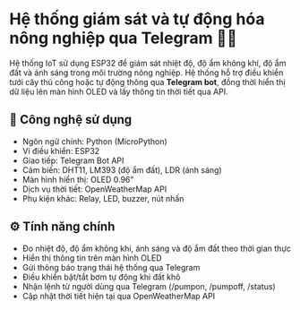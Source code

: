 # Hệ thống giám sát và tự động hóa nông nghiệp qua Telegram 🌿🤖

Hệ thống IoT sử dụng ESP32 để giám sát nhiệt độ, độ ẩm không khí, độ ẩm đất và ánh sáng trong môi trường nông nghiệp. Hệ thống hỗ trợ điều khiển tưới cây thủ công hoặc tự động thông qua **Telegram bot**, đồng thời hiển thị dữ liệu lên màn hình OLED và lấy thông tin thời tiết qua API.

## 🔧 Công nghệ sử dụng

- Ngôn ngữ chính: Python (MicroPython)
- Vi điều khiển: ESP32
- Giao tiếp: Telegram Bot API
- Cảm biến: DHT11, LM393 (độ ẩm đất), LDR (ánh sáng)
- Màn hình hiển thị: OLED 0.96"
- Dịch vụ thời tiết: OpenWeatherMap API
- Phụ kiện khác: Relay, LED, buzzer, nút nhấn

## ⚙️ Tính năng chính

- Đo nhiệt độ, độ ẩm không khí, ánh sáng và độ ẩm đất theo thời gian thực  
- Hiển thị thông tin trên màn hình OLED  
- Gửi thông báo trạng thái hệ thống qua Telegram  
- Điều khiển bật/tắt bơm tự động khi đất khô  
- Nhận lệnh từ người dùng qua Telegram (/pumpon, /pumpoff, /status)  
- Cập nhật thời tiết hiện tại qua OpenWeatherMap API  
